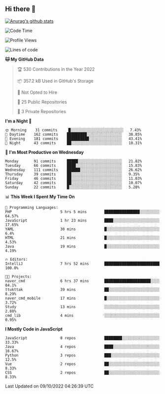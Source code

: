 ## Hi there 👋

[![Anurag's github stats](https://github-readme-stats.vercel.app/api?username=Songwonseok)](https://github.com/anuraghazra/github-readme-stats)



<!--START_SECTION:waka-->
![Code Time](http://img.shields.io/badge/Code%20Time-1%2C797%20hrs%2015%20mins-blue)

![Profile Views](http://img.shields.io/badge/Profile%20Views-6-blue)

![Lines of code](https://img.shields.io/badge/From%20Hello%20World%20I%27ve%20Written-3%20Million%20lines%20of%20code-blue)

**🐱 My GitHub Data** 

> 🏆 530 Contributions in the Year 2022
 > 
> 📦 357.2 kB Used in GitHub's Storage 
 > 
> 🚫 Not Opted to Hire
 > 
> 📜 25 Public Repositories 
 > 
> 🔑 3 Private Repositories  
 > 
**I'm a Night 🦉** 

```text
🌞 Morning    31 commits     █░░░░░░░░░░░░░░░░░░░░░░░░   7.43% 
🌆 Daytime    162 commits    █████████░░░░░░░░░░░░░░░░   38.85% 
🌃 Evening    181 commits    ██████████░░░░░░░░░░░░░░░   43.41% 
🌙 Night      43 commits     ██░░░░░░░░░░░░░░░░░░░░░░░   10.31%

```
📅 **I'm Most Productive on Wednesday** 

```text
Monday       91 commits     █████░░░░░░░░░░░░░░░░░░░░   21.82% 
Tuesday      66 commits     ████░░░░░░░░░░░░░░░░░░░░░   15.83% 
Wednesday    111 commits    ██████░░░░░░░░░░░░░░░░░░░   26.62% 
Thursday     39 commits     ██░░░░░░░░░░░░░░░░░░░░░░░   9.35% 
Friday       46 commits     ██░░░░░░░░░░░░░░░░░░░░░░░   11.03% 
Saturday     42 commits     ██░░░░░░░░░░░░░░░░░░░░░░░   10.07% 
Sunday       22 commits     █░░░░░░░░░░░░░░░░░░░░░░░░   5.28%

```


📊 **This Week I Spent My Time On** 

```text
💬 Programming Languages: 
PHP                      5 hrs 5 mins        ████████████████░░░░░░░░░   64.57% 
JavaScript               1 hr 23 mins        ████░░░░░░░░░░░░░░░░░░░░░   17.65% 
YAML                     30 mins             █░░░░░░░░░░░░░░░░░░░░░░░░   6.4% 
HTML                     21 mins             █░░░░░░░░░░░░░░░░░░░░░░░░   4.53% 
Java                     19 mins             █░░░░░░░░░░░░░░░░░░░░░░░░   4.19%

🔥 Editors: 
IntelliJ                 7 hrs 52 mins       █████████████████████████   100.0%

🐱‍💻 Projects: 
naver_cmd                6 hrs 37 mins       █████████████████████░░░░   84.1% 
ttukttak                 39 mins             ██░░░░░░░░░░░░░░░░░░░░░░░   8.29% 
naver_cmd_mobile         17 mins             █░░░░░░░░░░░░░░░░░░░░░░░░   3.72% 
Study                    13 mins             ░░░░░░░░░░░░░░░░░░░░░░░░░   2.88% 
cmd_lib                  4 mins              ░░░░░░░░░░░░░░░░░░░░░░░░░   0.95%

```

**I Mostly Code in JavaScript** 

```text
JavaScript               8 repos             ████████░░░░░░░░░░░░░░░░░   33.33% 
Java                     4 repos             ████░░░░░░░░░░░░░░░░░░░░░   16.67% 
Python                   3 repos             ███░░░░░░░░░░░░░░░░░░░░░░   12.5% 
Vue                      2 repos             ██░░░░░░░░░░░░░░░░░░░░░░░   8.33% 
CSS                      2 repos             ██░░░░░░░░░░░░░░░░░░░░░░░   8.33%

```



 Last Updated on 09/10/2022 04:26:39 UTC
<!--END_SECTION:waka-->
